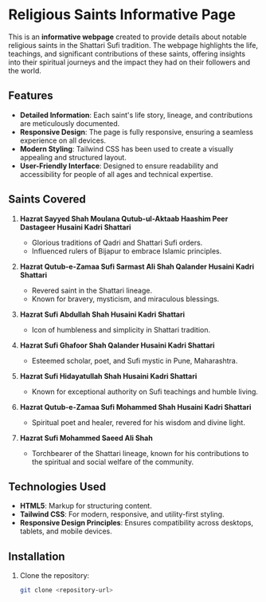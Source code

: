 # Religious Saints Informative Page

This is an **informative webpage** created to provide details about notable religious saints in the Shattari Sufi tradition. The webpage highlights the life, teachings, and significant contributions of these saints, offering insights into their spiritual journeys and the impact they had on their followers and the world.

## Features

- **Detailed Information**: Each saint's life story, lineage, and contributions are meticulously documented.
- **Responsive Design**: The page is fully responsive, ensuring a seamless experience on all devices.
- **Modern Styling**: Tailwind CSS has been used to create a visually appealing and structured layout.
- **User-Friendly Interface**: Designed to ensure readability and accessibility for people of all ages and technical expertise.

## Saints Covered

1. **Hazrat Sayyed Shah Moulana Qutub-ul-Aktaab Haashim Peer Dastageer Husaini Kadri Shattari**  
   - Glorious traditions of Qadri and Shattari Sufi orders.
   - Influenced rulers of Bijapur to embrace Islamic principles.

2. **Hazrat Qutub-e-Zamaa Sufi Sarmast Ali Shah Qalander Husaini Kadri Shattari**  
   - Revered saint in the Shattari lineage.
   - Known for bravery, mysticism, and miraculous blessings.

3. **Hazrat Sufi Abdullah Shah Husaini Kadri Shattari**  
   - Icon of humbleness and simplicity in Shattari tradition.

4. **Hazrat Sufi Ghafoor Shah Qalander Husaini Kadri Shattari**  
   - Esteemed scholar, poet, and Sufi mystic in Pune, Maharashtra.

5. **Hazrat Sufi Hidayatullah Shah Husaini Kadri Shattari**  
   - Known for exceptional authority on Sufi teachings and humble living.

6. **Hazrat Qutub-e-Zamaa Sufi Mohammed Shah Husaini Kadri Shattari**  
   - Spiritual poet and healer, revered for his wisdom and divine light.

7. **Hazrat Sufi Mohammed Saeed Ali Shah**  
   - Torchbearer of the Shattari lineage, known for his contributions to the spiritual and social welfare of the community.

## Technologies Used

- **HTML5**: Markup for structuring content.
- **Tailwind CSS**: For modern, responsive, and utility-first styling.
- **Responsive Design Principles**: Ensures compatibility across desktops, tablets, and mobile devices.

## Installation

1. Clone the repository:
   ```bash
   git clone <repository-url>
